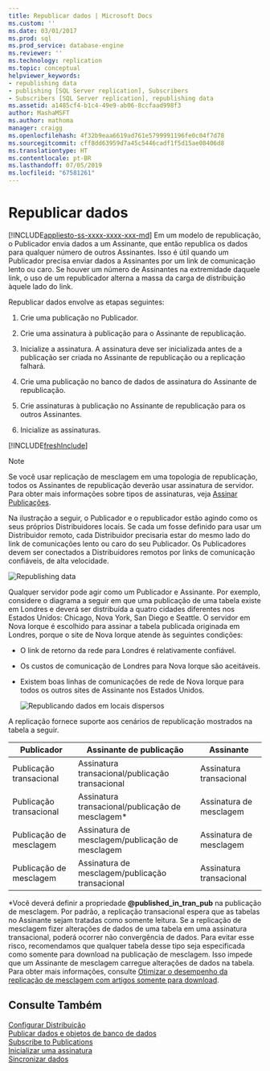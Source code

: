 ```yaml
---
title: Republicar dados | Microsoft Docs
ms.custom: ''
ms.date: 03/01/2017
ms.prod: sql
ms.prod_service: database-engine
ms.reviewer: ''
ms.technology: replication
ms.topic: conceptual
helpviewer_keywords:
- republishing data
- publishing [SQL Server replication], Subscribers
- Subscribers [SQL Server replication], republishing data
ms.assetid: a1485cf4-b1c4-49e9-ab06-8ccfaad998f3
author: MashaMSFT
ms.author: mathoma
manager: craigg
ms.openlocfilehash: 4f32b9eaa6619ad761e5799991196fe0c04f7d78
ms.sourcegitcommit: cff8dd63959d7a45c5446cadf1f5d15ae08406d8
ms.translationtype: HT
ms.contentlocale: pt-BR
ms.lasthandoff: 07/05/2019
ms.locfileid: "67581261"
---
```

# <a name="republish-data"></a>Republicar dados
[!INCLUDE[appliesto-ss-xxxx-xxxx-xxx-md](../../includes/appliesto-ss-xxxx-xxxx-xxx-md.md)]
  Em um modelo de republicação, o Publicador envia dados a um Assinante, que então republica os dados para qualquer número de outros Assinantes. Isso é útil quando um Publicador precisa enviar dados a Assinantes por um link de comunicação lento ou caro. Se houver um número de Assinantes na extremidade daquele link, o uso de um republicador alterna a massa da carga de distribuição àquele lado do link.  
  
 Republicar dados envolve as etapas seguintes:  
  
1.  Crie uma publicação no Publicador.  
  
2.  Crie uma assinatura à publicação para o Assinante de republicação.  
  
3.  Inicialize a assinatura. A assinatura deve ser inicializada antes de a publicação ser criada no Assinante de republicação ou a replicação falhará.  
  
4.  Crie uma publicação no banco de dados de assinatura do Assinante de republicação.  
  
5.  Crie assinaturas à publicação no Assinante de republicação para os outros Assinantes.  
  
6.  Inicialize as assinaturas.  

[!INCLUDE[freshInclude](../../includes/paragraph-content/fresh-note-steps-feedback.md)]

> [!NOTE]  
>  Se você usar replicação de mesclagem em uma topologia de republicação, todos os Assinantes de republicação deverão usar assinatura de servidor. Para obter mais informações sobre tipos de assinaturas, veja [Assinar Publicações](../../relational-databases/replication/subscribe-to-publications.md).  
  
 Na ilustração a seguir, o Publicador e o republicador estão agindo como os seus próprios Distribuidores locais. Se cada um fosse definido para usar um Distribuidor remoto, cada Distribuidor precisaria estar do mesmo lado do link de comunicações lento ou caro do seu Publicador. Os Publicadores devem ser conectados a Distribuidores remotos por links de comunicação confiáveis, de alta velocidade.  
  
 ![Republishing data](../../relational-databases/replication/media/repl-06a.gif "Republishing data")  
  
 Qualquer servidor pode agir como um Publicador e Assinante. Por exemplo, considere o diagrama a seguir em que uma publicação de uma tabela existe em Londres e deverá ser distribuída a quatro cidades diferentes nos Estados Unidos: Chicago, Nova York, San Diego e Seattle. O servidor em Nova Iorque é escolhido para assinar a tabela publicada originada em Londres, porque o site de Nova Iorque atende às seguintes condições:  
  
-   O link de retorno da rede para Londres é relativamente confiável.  
  
-   Os custos de comunicação de Londres para Nova Iorque são aceitáveis.  
  
-   Existem boas linhas de comunicações de rede de Nova Iorque para todos os outros sites de Assinante nos Estados Unidos.  
  
     ![Republicando dados em locais dispersos](../../relational-databases/replication/media/repl-06.gif "Republicando dados em locais dispersos")  
  
 A replicação fornece suporte aos cenários de republicação mostrados na tabela a seguir.  
  
|Publicador|Assinante de publicação|Assinante|  
|---------------|---------------------------|----------------|  
|Publicação transacional|Assinatura transacional/publicação transacional|Assinatura transacional|  
|Publicação transacional|Assinatura transacional/publicação de mesclagem*|Assinatura de mesclagem|  
|Publicação de mesclagem|Assinatura de mesclagem/publicação de mesclagem|Assinatura de mesclagem|  
|Publicação de mesclagem|Assinatura de mesclagem/publicação transacional|Assinatura transacional|  
  
 \*Você deverá definir a propriedade **@published_in_tran_pub** na publicação de mesclagem. Por padrão, a replicação transacional espera que as tabelas no Assinante sejam tratadas como somente leitura. Se a replicação de mesclagem fizer alterações de dados de uma tabela em uma assinatura transacional, poderá ocorrer não convergência de dados. Para evitar esse risco, recomendamos que qualquer tabela desse tipo seja especificada como somente para download na publicação de mesclagem. Isso impede que um Assinante de mesclagem carregue alterações de dados na tabela. Para obter mais informações, consulte [Otimizar o desempenho da replicação de mesclagem com artigos somente para download](../../relational-databases/replication/merge/optimize-merge-replication-performance-with-download-only-articles.md).  
  
## <a name="see-also"></a>Consulte Também  
 [Configurar Distribuição](../../relational-databases/replication/configure-distribution.md)   
 [Publicar dados e objetos de banco de dados](../../relational-databases/replication/publish/publish-data-and-database-objects.md)   
 [Subscribe to Publications](../../relational-databases/replication/subscribe-to-publications.md)   
 [Inicializar uma assinatura](../../relational-databases/replication/initialize-a-subscription.md)   
 [Sincronizar dados](../../relational-databases/replication/synchronize-data.md)  
  
  
